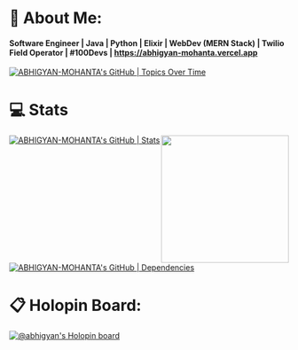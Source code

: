 # 💫 About Me:

#### Software Engineer | Java | Python | Elixir | WebDev (MERN Stack) | Twilio Field Operator | #100Devs | https://abhigyan-mohanta.vercel.app
[![ABHIGYAN-MOHANTA's GitHub | Topics Over Time](https://stats.quine.sh/ABHIGYAN-MOHANTA/topics-over-time?theme=dark)](https://quine.sh?utm_source=widgets&utm_campaign=ABHIGYAN-MOHANTA)

# 💻 Stats
[![ABHIGYAN-MOHANTA's GitHub | Stats](https://stats.quine.sh/ABHIGYAN-MOHANTA/github?theme=dark)](https://quine.sh?utm_source=widgets&utm_campaign=ABHIGYAN-MOHANTA)
<img src="https://user-images.githubusercontent.com/110360901/198567672-a61776c8-fceb-4d6b-9117-2708177eee1c.png" style="width: 230px; height: 230px; float: right;">
[![ABHIGYAN-MOHANTA's GitHub | Dependencies](https://stats.quine.sh/ABHIGYAN-MOHANTA/dependencies?theme=dark)](https://quine.sh?utm_source=widgets&utm_campaign=ABHIGYAN-MOHANTA)

# 📋 Holopin Board:

[![@abhigyan's Holopin board](https://holopin.me/abhigyan)](https://holopin.io/@abhigyan)

